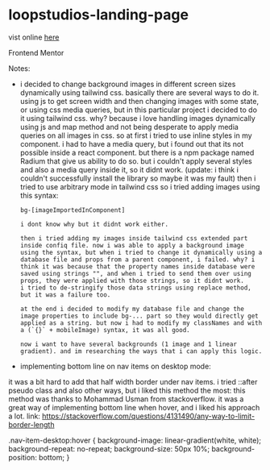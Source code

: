 # loopstudios-landing-page

vist online [here](https://comendrun.com/loopstudios/)

Frontend Mentor

Notes:

- i decided to change background images in different screen sizes dynamically using tailwind css. basically there are several ways to do it. using js to get screen width and then changing images with some state, or using css media queries, but in this particular project i decided to do it using tailwind css. why? because i love handling images dynamically using js and map method and not being desperate to apply media queries on all images in css.
  so at first i tried to use inline styles in my component. i had to have a media query, but i found out that its not possible inside a react component. but there is a npm package named Radium that give us ability to do so. but i couldn't apply several styles and also a media query inside it, so it didnt work. (update: i think i couldn't successfully install the library so maybe it was my fault)
  then i tried to use arbitrary mode in tailwind css so i tried adding images using this syntax:

      bg-[imageImportedInComponent]

      i dont know why but it didnt work either.

      then i tried adding my images inside tailwind css extended part inside confiq file. now i was able to apply a background image using the syntax, but when i tried to change it dynamically using a database file and props from a parent component, i failed. why? i think it was because that the property names inside database were saved using strings "", and when i tried to send them over using props, they were applied with those strings, so it didnt work.
      i tried to de-stringify those data strings using replace method, but it was a failure too.

      at the end i decided to modify my database file and change the image properties to include bg-... part so they would directly get applied as a string. but now i had to modify my classNames and with a (`{}` + mobileImage) syntax, it was all good.

      now i want to have several backgrounds (1 image and 1 linear gradient). and im researching the ways that i can apply this logic.

- implementing bottom line on nav items on desktop mode:

it was a bit hard to add that half width border under nav items. i tried ::after pseudo class and also other ways, but i liked this method the most:
this method was thanks to Mohammad Usman from stackoverflow. it was a great way of implementing bottom line when hover, and i liked his approach a lot.
link: https://stackoverflow.com/questions/4131490/any-way-to-limit-border-length

.nav-item-desktop:hover {
background-image: linear-gradient(white, white);
background-repeat: no-repeat;
background-size: 50px 10%;
background-position: bottom;
}
